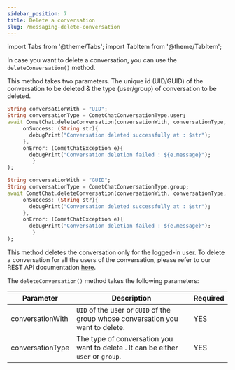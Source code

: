 ```yaml
---
sidebar_position: 7
title: Delete a conversation
slug: /messaging-delete-conversation
---
```


import Tabs from '@theme/Tabs';
import TabItem from '@theme/TabItem';

In case you want to delete a conversation, you can use the `deleteConversation()` method.

This method takes two parameters. The unique id (UID/GUID) of the conversation to be deleted & the type (user/group) of conversation to be deleted.

<Tabs>
<TabItem value="1" label="Delete User Conversation">

```Dart
String conversationWith = "UID";
String conversationType = CometChatConversationType.user;
await CometChat.deleteConversation(conversationWith, conversationType,
     onSuccess: (String str){
       debugPrint("Conversation deleted successfully at : $str");
     },
     onError: (CometChatException e){
       debugPrint("Conversation deletion failed : ${e.message}");
		}
);
```

</TabItem>

<TabItem value="2" label="Delete Group Conversation">

```Dart
String conversationWith = "GUID";
String conversationType = CometChatConversationType.group;
await CometChat.deleteConversation(conversationWith, conversationType,
     onSuccess: (String str){
       debugPrint("Conversation deleted successfully at : $str");
     },
     onError: (CometChatException e){
       debugPrint("Conversation deletion failed : ${e.message}");
		}
);
```

</TabItem>
</Tabs>




This method deletes the conversation only for the logged-in user. To delete a conversation for all the users of the conversation, please refer to our REST API documentation [here](https://api-explorer.cometchat.com/reference/deletes-conversation).

The `deleteConversation()` method takes the following parameters:

| Parameter | Description | Required | 
| ---- | ---- | ---- | 
| conversationWith | `UID` of the user or `GUID` of the group whose conversation you want to delete. | YES | 
| conversationType | The type of conversation you want to delete . It can be either `user` or `group`. | YES | 
